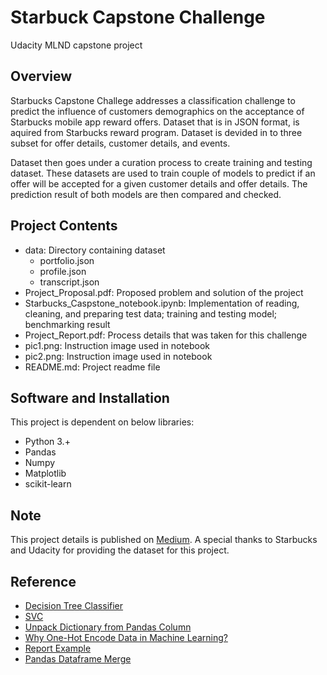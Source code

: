 # Starbuck Capstone Challenge
Udacity MLND capstone project

## Overview
Starbucks Capstone Challege addresses a classification challenge to predict the influence of customers demographics on the acceptance of Starbucks mobile app reward offers. Dataset that is in JSON format, is aquired from Starbucks reward program. Dataset is devided in to three subset for offer details, customer details, and events.

Dataset then goes under a curation process to create training and testing dataset. These datasets are used to train couple of models to predict if an offer will be accepted for a given customer details and offer details. The prediction result of both models are then compared and checked.

## Project Contents
- data: Directory containing dataset
  - portfolio.json
  - profile.json
  - transcript.json
- Project_Proposal.pdf: Proposed problem and solution of the project
- Starbucks_Caspstone_notebook.ipynb: Implementation of reading, cleaning, and preparing test data; training and testing model; benchmarking result
- Project_Report.pdf: Process details that was taken for this challenge
- pic1.png: Instruction image used in notebook
- pic2.png: Instruction image used in notebook
- README.md: Project readme file

## Software and Installation
This project is dependent on below libraries:
- Python 3.+
- Pandas
- Numpy
- Matplotlib
- scikit-learn

## Note
This project details is published on [Medium](https://medium.com/@dipan.cs/starbucks-capstone-challenge-fe039e1ae782). A special thanks to Starbucks and Udacity for providing the dataset for this project. 

## Reference
- [Decision Tree Classifier](https://scikit-learn.org/stable/modules/generated/sklearn.tree.DecisionTreeClassifier.html)
- [SVC](https://scikit-learn.org/stable/modules/generated/sklearn.svm.SVC.html)
- [Unpack Dictionary from Pandas Column](https://stackoverflow.com/questions/50512188/unpack-dictionary-from-pandas-column)
- [Why One-Hot Encode Data in Machine Learning?](https://machinelearningmastery.com/why-one-hot-encode-data-in-machine-learning/)
- [Report Example](https://github.com/udacity/machine-learning/blob/master/projects/capstone/report-example-1.pdf)
- [Pandas Dataframe Merge](https://pandas.pydata.org/pandas-docs/stable/reference/api/pandas.DataFrame.merge.html)
